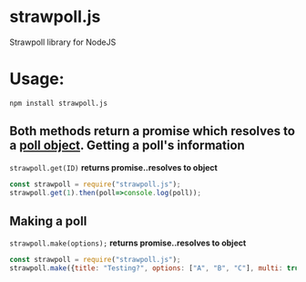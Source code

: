 # strawpoll.js
Strawpoll library for NodeJS



Usage:
======

`npm install strawpoll.js`


Both methods return a promise which resolves to a [poll object](https://github.com/strawpoll/strawpoll/wiki/API).
Getting a poll's information
------
`strawpoll.get(ID)` **returns promise..resolves to object**
```js
const strawpoll = require("strawpoll.js");
strawpoll.get(1).then(poll=>console.log(poll));
```

Making a poll
------
`strawpoll.make(options);` **returns promise..resolves to object**
```js
const strawpoll = require("strawpoll.js");
strawpoll.make({title: "Testing?", options: ["A", "B", "C"], multi: true, dupcheck: "normal", captcha: true}).then(poll=>console.log(poll));
```
